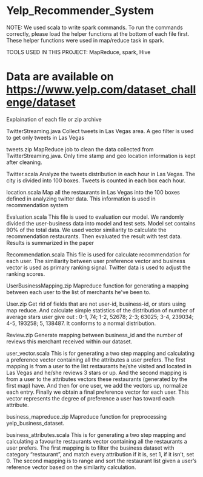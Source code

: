 # Yelp_Recommender_System

NOTE:
We used scala to write spark commands. To run the commands correctly, please load the helper functions at the bottom of each file first. These helper functions were used in map/reduce task in spark. 

TOOLS USED IN THIS PROJECT:
MapReduce, spark, Hive

Data are available on https://www.yelp.com/dataset_challenge/dataset
===================================================================================
Explaination of each file or zip archive 

TwitterStreaming.java
Collect tweets in Las Vegas area. A geo filter is used to get only tweets in Las Vegas 

tweets.zip
MapReduce job to clean the data collected from TwitterStreaming.java. Only time stamp and geo location information is kept after cleaning. 

Twitter.scala
Analyze the tweets distribution in each hour in Las Vegas. The city is divided into 100 boxes. Tweets is counted in each box each hour. 

location.scala
Map all the restaurants in Las Vegas into the 100 boxes defined in analyzing twitter data. This information is used in recommendation system 

Evaluation.scala
This file is used to evaluation our model. We randomly divided the user-business data into model and test sets. Model set contains 90% of the total data. We used vector similiarity to calculate the recommendation restaurants. Then evaluated the result with test data. Results is summarized in the paper

Recommendation.scala
This file is used for calculate recommendation for each user. The similiarity between user preference vector and business vector is used as primary ranking signal. Twitter data is used to adjust the ranking scores. 

UserBusinessMapping.zip
Mapreduce function for generating a mapping between each user to the list of merchants he've been to.

User.zip
Get rid of fields that are not user-id, business-id, or stars using map reduce. And calculate simple statistics of the distribution of number of average stars user give out : 0-1, 74; 1-2, 52678; 2-3; 63025; 3-4, 239034; 4-5, 193258; 5, 138487. It conforms to a normal distribution.

Review.zip
Generate mapping between business_id and the number of reviews this merchant received within our dataset.

user_vector.scala
This is for generating a two step mapping and calculating a preference vector containing all the attributes a user prefers. The first mapping is from a user to the list restaurants he/she visited and located in Las Vegas and he/she reviews 3 stars or up. And the second mapping is from a user to the attributes vectors these restaurants (generated by the first map) have. And then for one user, we add the vectors up, normalize each entry. Finally we obtain a final preference vector for each user. This vector represents the degree of preference a user has toward each attribute.

business_mapreduce.zip
Mapreduce function for preprocessing yelp_business_dataset.

business_attributes.scala
This is for generating a two step mapping and calculating a favourite restaurants vector containing all the restaurants a user prefers. The first mapping is to filter the business dataset with category “restaurant”, and match every attribution if it is, set 1, if it isn’t, set 0. The second mapping is to range and sort the restaurant list given a user’s reference vector based on the similarity calculation. 
